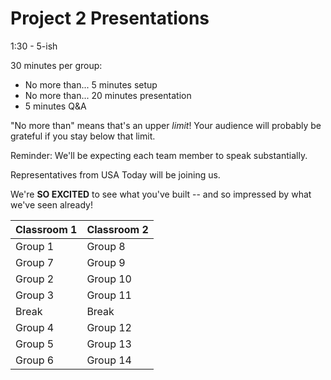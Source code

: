 # Project 2 Presentations

1:30 - 5-ish

30 minutes per group:
- No more than... 5 minutes setup
- No more than... 20 minutes presentation
- 5 minutes Q&A

"No more than" means that's an upper *limit*! Your audience will probably be grateful if you stay below that limit.

Reminder: We'll be expecting each team member to speak substantially.

Representatives from USA Today will be joining us.

We're **SO EXCITED** to see what you've built -- and so impressed by what we've seen already!

| Classroom 1 | Classroom 2 |
|---|---|
|Group 1|Group 8|
|Group 7|Group 9|
|Group 2|Group 10|
|Group 3|Group 11|
|Break|Break|
|Group 4|Group 12|
|Group 5|Group 13|
|Group 6|Group 14|
